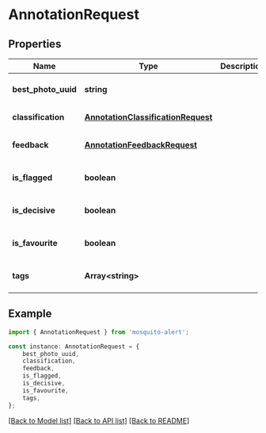 # AnnotationRequest


## Properties

Name | Type | Description | Notes
------------ | ------------- | ------------- | -------------
**best_photo_uuid** | **string** |  | [optional] [default to undefined]
**classification** | [**AnnotationClassificationRequest**](AnnotationClassificationRequest.md) |  | [default to undefined]
**feedback** | [**AnnotationFeedbackRequest**](AnnotationFeedbackRequest.md) |  | [optional] [default to undefined]
**is_flagged** | **boolean** |  | [optional] [default to false]
**is_decisive** | **boolean** |  | [optional] [default to false]
**is_favourite** | **boolean** |  | [optional] [default to false]
**tags** | **Array&lt;string&gt;** |  | [optional] [default to undefined]

## Example

```typescript
import { AnnotationRequest } from 'mosquito-alert';

const instance: AnnotationRequest = {
    best_photo_uuid,
    classification,
    feedback,
    is_flagged,
    is_decisive,
    is_favourite,
    tags,
};
```

[[Back to Model list]](../README.md#documentation-for-models) [[Back to API list]](../README.md#documentation-for-api-endpoints) [[Back to README]](../README.md)
